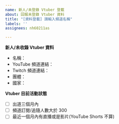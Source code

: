 ```yaml
---
name: 新人/未登錄 Vtuber 登載
about: 回報未登錄 Vtuber 資料
title: "[資料登載] 請輸入頻道名稱"
labels: ''
assignees: nh60211as

---
```


<!--
請注意：登載請求會公開顯示在 https://github.com/TaiwanVtuberData/TaiwanVtuberData.github.io/issues
-->

**新人/未收錄 Vtuber 資料**
<!--
* 由於 YouTube Data API 有每日請求資料的限制，目前只會將出道三個月內或是訂閱/追隨人數大於 300 的頻道顯示在網頁上
* 沒有或是不確定請留空
-->
 * 名稱：
 * YouTube 頻道連結：
 * Twitch 頻道連結：
 * 團體：
 * 國家：

**Vtuber 目前活動狀態**
<!--
* 請在此對符合此 Vtuber 目前活動狀態的項目打x，像這樣  - [x] 名稱
-->
 - [ ] 出道三個月內
 - [ ] 頻道訂閱/追隨人數大於 300 
 - [ ] 最近一個月內有直播或是影片(YouTube Shorts 不算)
